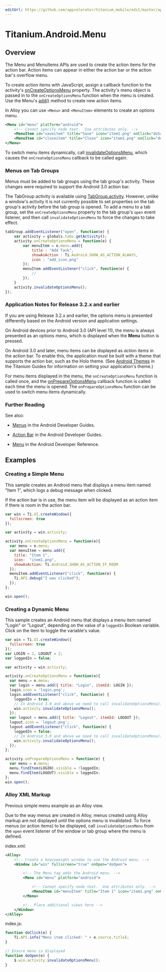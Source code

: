 ```yaml
---
editUrl: https://github.com/appcelerator/titanium_mobile/edit/master/apidoc/Titanium/Android/Menu.yml
---
```

# Titanium.Android.Menu

<TypeHeader/>

## Overview

The Menu and MenuItems APIs are used to create the action items
for the action bar. Action items can appear in either the action bar or the action bar's
overflow menu.

To create action items with JavaScript, assign a callback function to the activity's
[onCreateOptionsMenu](Titanium.Android.Activity.onCreateOptionsMenu) property.
The activity's menu object is passed in to the `onCreateOptionsMenu` function when the menu is created.
Use the Menu's [add()](Titanium.Android.Menu.add) method to create new action items.

In Alloy you can use `<Menu>` and `<MenuItem>` elements to create an options menu.

``` xml
<Menu id="menu" platform="android">
    <!-- Cannot specify node text.  Use attributes only. -->
    <MenuItem id="saveitem" title="Save" icon="item1.png" onClick="doSave" />
    <MenuItem id="closeitem" title="Close" icon="item1.png" onClick="doClose" />
</Menu>
```

To switch menu items dynamically, call
[invalidateOptionsMenu](Titanium.Android.Activity.invalidateOptionsMenu), which causes
the `onCreateOptionsMenu` callback to be called again.

### Menus on Tab Groups

Menus must be added to tab groups using the tab group's
activity. These changes were required to support the Android 3.0 action bar.

The TabGroup activity is available using [TabGroup.activity](Titanium.UI.TabGroup.activity).
However, unlike a window's activity it is not currently possible to set properties on
the tab group's activity before the tab group is opened. To add a menu to a tab group,
set the `onCreateOptionsMenu` property to the tab group's `open` event listener, and
then call `invalidateOptionsMenu` to force the changes to take effect.

``` js
tabGroup.addEventListener("open", function(e) {
    var activity = globals.tabs.getActivity();
    activity.onCreateOptionsMenu = function(e) {
        var menuItem = e.menu.add({
            title : "Add Task",
            showAsAction : Ti.Android.SHOW_AS_ACTION_ALWAYS,
            icon : "add_icon.png"
        });
        menuItem.addEventListener("click", function(e) {
            //
        });
    }
    activity.invalidateOptionsMenu();
});
```

### Application Notes for Release 3.2.x and earlier

If you are using Release 3.2.x and earlier, the options menu is presented differently
based on the Android version and application settings.

On Android devices prior to Android 3.0 (API level 11), the menu is always presented
as an options menu, which is displayed when the **Menu** button is pressed.

On Android 3.0 and later, menu items can be displayed as _action items_ in the action
bar. To enable this, the application must be built with a theme that supports the
action bar, such as the Holo theme. (See
[Android Themes](https://titaniumsdk.com/guide/Titanium_SDK/Titanium_SDK_How-tos/User_Interface_Deep_Dives/Android_UI_Components_and_Conventions/Android_Themes.html) in
the Titanium Guides for information on setting your application's theme.)

For menu items displayed in the menu, the `onCreateOptionsMenu` function is called
once, and the [onPrepareOptionsMenu](Titanium.Android.Activity.onPrepareOptionsMenu) callback function is called each
time the menu is opened. The `onPrepareOptionsMenu` function can be used to switch menu items dynamically.

### Further Reading

See also:

*   [Menus](https://developer.android.com/guide/topics/ui/menus.html) in the
    Android Developer Guides.

*   [Action Bar](https://developer.android.com/guide/topics/ui/actionbar.html) in
    the Android Developer Guides.

*   [Menu](https://developer.android.com/reference/android/view/Menu.html)
    in the Android Developer Reference.

## Examples

### Creating a Simple Menu

This sample creates an Android menu that displays a menu item named "Item 1",
which logs a debug message when clicked.

If the action bar is in use, the menu item will be displayed as an action item if there is room in the action bar.

``` js
var win = Ti.UI.createWindow({
  fullscreen: true
});

var activity = win.activity;

activity.onCreateOptionsMenu = function(e){
  var menu = e.menu;
  var menuItem = menu.add({
    title: "Item 1",
    icon:  "item1.png",
    showAsAction: Ti.Android.SHOW_AS_ACTION_IF_ROOM
  });
  menuItem.addEventListener("click", function(e) {
    Ti.API.debug("I was clicked");
  });
};

win.open();
```

### Creating a Dynamic Menu

This sample creates an Android menu that displays a menu item named
"Login" or "Logout", depending on the value of a `loggedIn` Boolean variable.
Click on the item to toggle the variable's value.

``` js
var win = Ti.UI.createWindow({
  fullscreen: true
});
var LOGIN = 1, LOGOUT = 2;
var loggedIn = false;

var activity = win.activity;

activity.onCreateOptionsMenu = function(e){
  var menu = e.menu;
  var login = menu.add({ title: "Login", itemId: LOGIN });
  login.icon = 'login.png';
  login.addEventListener("click", function(e) {
    loggedIn = true;
    // In Android 3.0 and above we need to call invalidateOptionsMenu() for menu changes at runtime
    win.activity.invalidateOptionsMenu();
  });
  var logout = menu.add({ title: "Logout", itemId: LOGOUT });
  logout.icon = 'logout.png';
  logout.addEventListener("click", function(e) {
    loggedIn = false;
    // In Android 3.0 and above we need to call invalidateOptionsMenu() for menu changes at runtime
    win.activity.invalidateOptionsMenu();
  });
};

activity.onPrepareOptionsMenu = function(e) {
  var menu = e.menu;
  menu.findItem(LOGIN).visible = !loggedIn;
  menu.findItem(LOGOUT).visible = loggedIn;
};
win.open();
```

### Alloy XML Markup

Previous simple menu example as an Alloy view.

Due to the way menus are created in Alloy, menus created using Alloy markup are not
displayed until the options menu is invalidated. To force menus (or action items)
to be displayed, call `invalidateOptionsMenu` from the `open` event listener of the window or tab group
where the menu is defined.

index.xml:
``` xml
<Alloy>
    <!-- Create a heavyweight window to use the Android menu. -->
    <Window id="win" fullscreen="true" onOpen="doOpen">

        <!-- The Menu tag adds the Android menu. -->
        <Menu id="menu" platform="android">

            <!-- Cannot specify node text.  Use attributes only. -->
            <MenuItem id="menuItem" title="Item 1" icon="item1.png" onClick="doClick" showAsAction="Ti.Android.SHOW_AS_ACTION_IF_ROOM" />
        </Menu>

        <!-- Place additional views here -->
    </Window>
</Alloy>
```

index.js:
``` js
function doClick(e) {
    Ti.API.info("Menu item clicked: " + e.source.title);
}

// Ensure menu is displayed
function doOpen(e) {
    $.win.activity.invalidateOptionsMenu();
}
```

<ApiDocs/>
